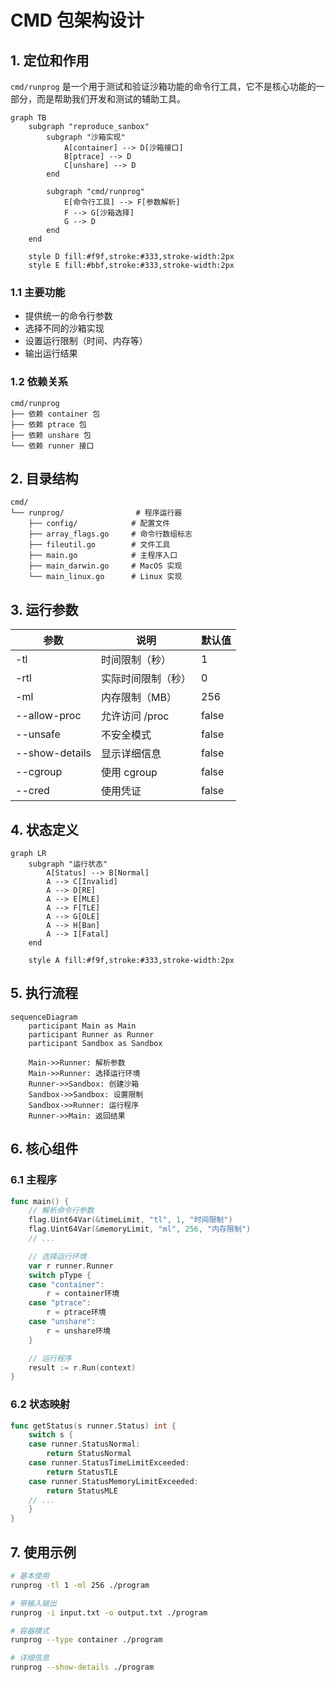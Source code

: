 # CMD 包架构设计

## 1. 定位和作用

`cmd/runprog` 是一个用于测试和验证沙箱功能的命令行工具，它不是核心功能的一部分，而是帮助我们开发和测试的辅助工具。

```mermaid
graph TB
    subgraph "reproduce_sanbox"
        subgraph "沙箱实现"
            A[container] --> D[沙箱接口]
            B[ptrace] --> D
            C[unshare] --> D
        end
        
        subgraph "cmd/runprog"
            E[命令行工具] --> F[参数解析]
            F --> G[沙箱选择]
            G --> D
        end
    end
    
    style D fill:#f9f,stroke:#333,stroke-width:2px
    style E fill:#bbf,stroke:#333,stroke-width:2px
```

### 1.1 主要功能
- 提供统一的命令行参数
- 选择不同的沙箱实现
- 设置运行限制（时间、内存等）
- 输出运行结果

### 1.2 依赖关系
```
cmd/runprog
├── 依赖 container 包
├── 依赖 ptrace 包
├── 依赖 unshare 包
└── 依赖 runner 接口
```

## 2. 目录结构

```
cmd/
└── runprog/                # 程序运行器
    ├── config/            # 配置文件
    ├── array_flags.go     # 命令行数组标志
    ├── fileutil.go        # 文件工具
    ├── main.go            # 主程序入口
    ├── main_darwin.go     # MacOS 实现
    └── main_linux.go      # Linux 实现
```

## 3. 运行参数

| 参数 | 说明 | 默认值 |
|------|------|--------|
| -tl | 时间限制（秒） | 1 |
| -rtl | 实际时间限制（秒） | 0 |
| -ml | 内存限制（MB） | 256 |
| --allow-proc | 允许访问 /proc | false |
| --unsafe | 不安全模式 | false |
| --show-details | 显示详细信息 | false |
| --cgroup | 使用 cgroup | false |
| --cred | 使用凭证 | false |

## 4. 状态定义

```mermaid
graph LR
    subgraph "运行状态"
        A[Status] --> B[Normal]
        A --> C[Invalid]
        A --> D[RE]
        A --> E[MLE]
        A --> F[TLE]
        A --> G[OLE]
        A --> H[Ban]
        A --> I[Fatal]
    end
    
    style A fill:#f9f,stroke:#333,stroke-width:2px
```

## 5. 执行流程

```mermaid
sequenceDiagram
    participant Main as Main
    participant Runner as Runner
    participant Sandbox as Sandbox
    
    Main->>Runner: 解析参数
    Main->>Runner: 选择运行环境
    Runner->>Sandbox: 创建沙箱
    Sandbox->>Sandbox: 设置限制
    Sandbox->>Runner: 运行程序
    Runner->>Main: 返回结果
```

## 6. 核心组件

### 6.1 主程序
```go
func main() {
    // 解析命令行参数
    flag.Uint64Var(&timeLimit, "tl", 1, "时间限制")
    flag.Uint64Var(&memoryLimit, "ml", 256, "内存限制")
    // ...

    // 选择运行环境
    var r runner.Runner
    switch pType {
    case "container":
        r = container环境
    case "ptrace":
        r = ptrace环境
    case "unshare":
        r = unshare环境
    }

    // 运行程序
    result := r.Run(context)
}
```

### 6.2 状态映射
```go
func getStatus(s runner.Status) int {
    switch s {
    case runner.StatusNormal:
        return StatusNormal
    case runner.StatusTimeLimitExceeded:
        return StatusTLE
    case runner.StatusMemoryLimitExceeded:
        return StatusMLE
    // ...
    }
}
```

## 7. 使用示例

```bash
# 基本使用
runprog -tl 1 -ml 256 ./program

# 带输入输出
runprog -i input.txt -o output.txt ./program

# 容器模式
runprog --type container ./program

# 详细信息
runprog --show-details ./program
